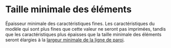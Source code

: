 Taille minimale des éléments
====

Épaisseur minimale des caractéristiques fines. Les caractéristiques du modèle qui sont plus fines que cette valeur ne seront pas imprimées, tandis que les caractéristiques plus épaisses que la taille minimale des éléments seront élargies à la [largeur minimale de la ligne de paroi](min_bead_width.md).
